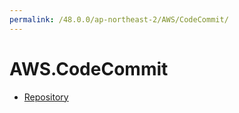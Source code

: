 ```yaml
---
permalink: /48.0.0/ap-northeast-2/AWS/CodeCommit/
---
```


# AWS.CodeCommit



* [Repository](Repository.md)